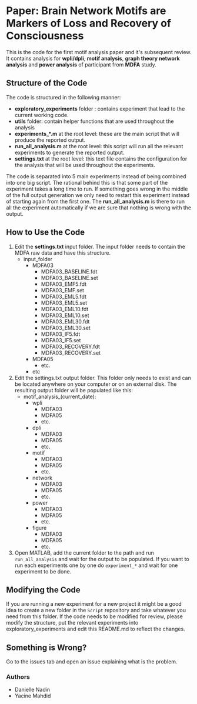 # Paper: Brain Network Motifs are Markers of Loss and Recovery of Consciousness
This is the code for the first motif analysis paper and it's subsequent review.
It contains analysis for **wpli/dpli**, **motif analysis**, **graph theory network analysis** and **power analysis** of participant from **MDFA** study.

## Structure of the Code
The code is structured in the following manner:
- **exploratory_experiments** folder : contains experiment that lead to the current working code.
- **utils** folder: contain helper functions that are used throughout the analysis
- **experiments_\*.m** at the root level: these are the main script that will produce the reported output.
- **run_all_analysis.m** at the root level: this script will run all the relevant experiments to generate the reported output.
- **settings.txt** at the root level: this text file contains the configuration for the analysis that will be used throughout the experiments.

The code is separated into 5 main experiments instead of being combined into one big script. The rational behind this is that some part of the experiment takes a long time to run. If something goes wrong in the middle of the full output generation we only need to restart this experiment instead of starting again from the first one. The **run_all_analysis.m** is there to run all the experiment automatically if we are sure that nothing is wrong with the output.

## How to Use the Code
1. Edit the **settings.txt** input folder. The input folder needs to contain the MDFA raw data and have this structure.
    - input_folder
        - MDFA03
            - MDFA03_BASELINE.fdt
            - MDFA03_BASELINE.set
            - MDFA03_EMF5.fdt
            - MDFA03_EMF.set
            - MDFA03_EML5.fdt
            - MDFA03_EML5.set
            - MDFA03_EML10.fdt
            - MDFA03_EML10.set
            - MDFA03_EML30.fdt
            - MDFA03_EML30.set
            - MDFA03_IF5.fdt
            - MDFA03_IF5.set
            - MDFA03_RECOVERY.fdt
            - MDFA03_RECOVERY.set
        - MDFA05
            - etc.
        - etc
2. Edit the settings.txt output folder. This folder only needs to exist and can be located anywhere on your computer or on an external disk. The resulting output folder will be populated like this:
    - motif_analysis_(current_date):
        - wpli
            - MDFA03
            - MDFA05
            - etc.
        - dpli
            - MDFA03
            - MDFA05
            - etc.
        - motif
            - MDFA03
            - MDFA05
            - etc.
        - network
            - MDFA03
            - MDFA05
            - etc.
        - power
            - MDFA03
            - MDFA05
            - etc.
        - figure
            - MDFA03
            - MDFA05
            - etc.
3. Open MATLAB, add the current folder to the path and run `run_all_analysis` and wait for the output to be populated. If you want to run each experiments one by one do `experiment_*` and wait for one experiment to be done.

## Modifying the Code
If you are running a new experiment for a new project it might be a good idea to create a new folder in the `Script` repository and take whatever you need from this folder. If the code needs to be modified for review, please modify the structure, put the relevant experiments into exploratory_experiments and edit this README.md to reflect the changes.

## Something is Wrong?
Go to the issues tab and open an issue explaining what is the problem.

### Authors
- Danielle Nadin
- Yacine Mahdid